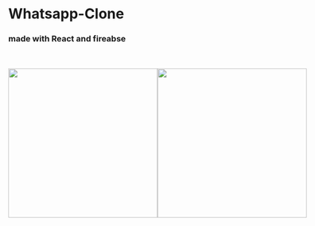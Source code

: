 <h1> Whatsapp-Clone</h1>

<h3>made with React and fireabse</h3>

<div style=" display:flex; margin:50px 0;">
<img src="https://www.freecodecamp.org/news/content/images/2021/06/Ekran-Resmi-2019-11-18-18.08.13.png" width="300"  />

<img src="https://cdn-media-1.freecodecamp.org/images/0*CPTNvq87xG-sUGdx.png"  width="300"/>
</div>
